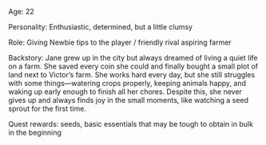 Age: 22

Personality: Enthusiastic, determined, but a little clumsy

Role: Giving Newbie tips to the player / friendly rival aspiring farmer

Backstory: Jane grew up in the city but always dreamed of living a quiet life on a farm. She saved every coin she could and finally bought a small plot of land next to Victor’s farm. She works hard every day, but she still struggles with some things—watering crops properly, keeping animals happy, and waking up early enough to finish all her chores. Despite this, she never gives up and always finds joy in the small moments, like watching a seed sprout for the first time.

Quest rewards: seeds, basic essentials that may be tough to obtain in bulk in the beginning

